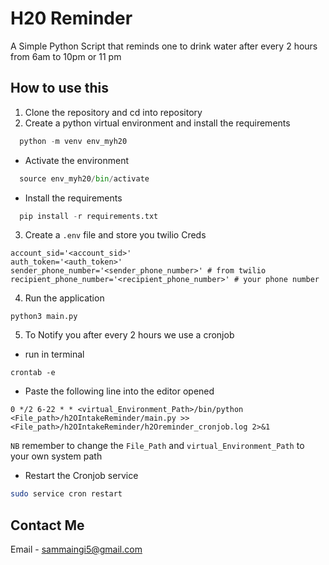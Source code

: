 # H20 Reminder
A Simple Python Script that reminds one to drink water after every 2 hours from 6am to 10pm or 11 pm

## How to use this
1. Clone the repository and cd into repository
2. Create a python virtual environment and install the requirements
```python
  python -m venv env_myh20
```
* Activate the environment
```python
  source env_myh20/bin/activate
```
* Install the requirements
```python
  pip install -r requirements.txt
```
3. Create a `.env` file and store you twilio Creds
```
account_sid='<account_sid>'
auth_token='<auth_token>'
sender_phone_number='<sender_phone_number>' # from twilio
recipient_phone_number='<recipient_phone_number>' # your phone number
```
4. Run the application
```
python3 main.py
```

5. To Notify you after every 2 hours we use a cronjob

* run in terminal
```
crontab -e
```
* Paste the following line into the editor opened
```
0 */2 6-22 * * <virtual_Environment_Path>/bin/python <File_path>/h2OIntakeReminder/main.py >> <File_path>/h2OIntakeReminder/h2Oreminder_cronjob.log 2>&1
```
`NB` remember to change the `File_Path` and `virtual_Environment_Path` to your own system path

* Restart the Cronjob service
```bash
sudo service cron restart
```

## Contact Me
Email - sammaingi5@gmail.com

